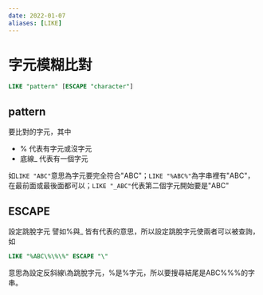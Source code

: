 ```yaml
---
date: 2022-01-07
aliases: [LIKE]
---
```

# 字元模糊比對
```sql
LIKE "pattern" [ESCAPE "character"]
```

## pattern
要比對的字元，其中
- % 代表有字元或沒字元
- 底線_  代表有一個字元

如`LIKE "ABC"`意思為字元要完全符合"ABC"；`LIKE "%ABC%"`為字串裡有"ABC"，在最前面或最後面都可以；`LIKE "_ABC"`代表第二個字元開始要是"ABC" 

## ESCAPE
設定跳脫字元
譬如%與_ 皆有代表的意思，所以設定跳脫字元使兩者可以被查詢，如
```sql
LIKE "%ABC\%\%\%" ESCAPE "\"
```
意思為設定反斜線\為跳脫字元，\%是%字元，所以要搜尋結尾是ABC%%%的字串。